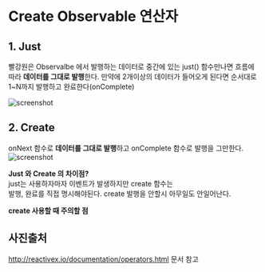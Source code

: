 # Create Observable 연산자    

## 1. Just  

빨강원은 Observalbe 에서 발행하는 데이터로 중간에 있는 just() 함수만나면 흐름에따라 **데이터를 그대로 발행**한다.
만약에 2개이상의 데이터가 들어오게 된다면 순서대로 1~N까지 발행하고 완료한다(onComplete)  

![screenshot](https://raw.githubusercontent.com/wiki/ReactiveX/RxJava/images/rx-operators/Single.just.png)

## 2. Create  
onNext 함수로 **데이터를 그대로 발행**하고 onComplete 함수로 발행을 그만한다.  
![screenshot](http://reactivex.io/documentation/operators/images/create.c.png)

**Just 와 Create 의 차이점?**  
just는 사용하자마자 이벤트가 발생하지만 create 함수는  
발행, 완료를 직접 명시해야된다. create 발행을 안할시 아무일도 안일어난다.  

**create 사용할 때 주의할 점** 


## 사진출처 
http://reactivex.io/documentation/operators.html 문서 참고

